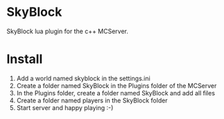 SkyBlock
========

SkyBlock lua plugin for the c++ MCServer.

Install
=======
1) Add a world named skyblock in the settings.ini
2) Create a folder named SkyBlock in the Plugins folder of the MCServer
3) In the Plugins folder, create a folder named SkyBlock and add all files
4) Create a folder named players in the SkyBlock folder
5) Start server and happy playing :-)

